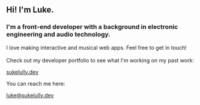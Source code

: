 ## Hi! I'm Luke.

### I'm a front-end developer with a background in electronic engineering and audio technology.

I love making interactive and musical web apps. Feel free to get in touch!
<br>
<br>
Check out my developer portfolio to see what I'm working on my past work: 

[sukelully.dev](https://sukelully.dev)

You can reach me here:

[luke@sukelully.dev](mailto:luke@sukelully.dev)